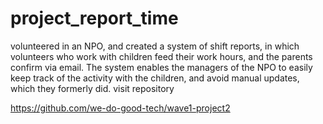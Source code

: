 # project_report_time

 volunteered in an NPO, and created a system of shift reports, in which
volunteers who work with children feed their work hours, and the
parents confirm via email. The system enables the managers of the NPO
to easily keep track of the activity with the children, and avoid manual
updates, which they formerly did. visit repository

https://github.com/we-do-good-tech/wave1-project2
